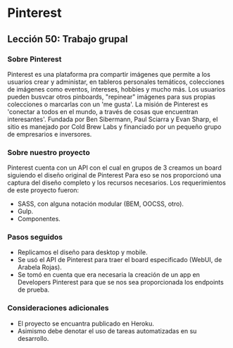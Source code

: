 # Pinterest
## Lección 50: Trabajo grupal

### Sobre Pinterest
Pinterest es una plataforma pra compartir imágenes que permite a los usuarios crear y administar, en tableros personales temáticos, colecciones de imágenes como eventos, intereses, hobbies y mucho más. Los usuarios pueden busvcar otros pinboards, "repinear" imágenes para sus propias colecciones o marcarlas con un 'me gusta'. La misión de Pinterest es 'conectar a todos en el mundo, a través de cosas que encuentran interesantes'. Fundada por Ben Sibermann, Paul Sciarra y Evan Sharp, el sitio es manejado por Cold Brew Labs y financiado por un pequeño grupo de empresarios e inversores.

### Sobre nuestro proyecto
Pinterest cuenta con un API con el cual en grupos de 3 creamos un board siguiendo el diseño original de Pinterest Para eso se nos proporcionó una captura del diseño completo y los recursos necesarios. 
Los requerimientos de este proyecto fueron:
- SASS, con alguna notación modular (BEM, OOCSS, otro).
- Gulp.
- Componentes.

### Pasos seguidos
- Replicamos el diseño para desktop y mobile.
- Se usó el API de Pinterest para traer el board especificado (WebUI, de Arabela Rojas).
- Se tomó en cuenta que era necesaria la creación de un app en Developers Pinterest para que se nos sea proporcionada los endpoints de prueba.

### Consideraciones adicionales
- El proyecto se encuantra publicado en Heroku.
- Asimismo debe denotar el uso de tareas automatizadas en su desarrollo.